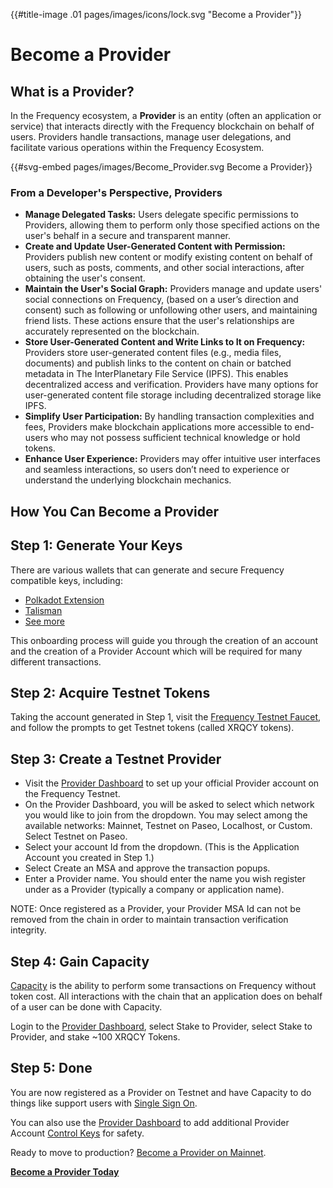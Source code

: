 {{#title-image .01 pages/images/icons/lock.svg "Become a Provider"}}

# Become a Provider

## What is a Provider?

In the Frequency ecosystem, a **Provider** is an entity (often an application or service) that interacts directly with the Frequency blockchain on behalf of users.
Providers handle transactions, manage user delegations, and facilitate various operations within the Frequency Ecosystem.

{{#svg-embed pages/images/Become_Provider.svg Become a Provider}}

### From a Developer's Perspective, Providers

- **Manage Delegated Tasks:** Users delegate specific permissions to Providers, allowing them to perform only those specified actions on the user's behalf in a secure and transparent manner.
- **Create and Update User-Generated Content with Permission:**  Providers publish new content or modify existing content on behalf of users, such as posts, comments, and other social interactions, after obtaining the user's consent.
- **Maintain the User's Social Graph:**  Providers manage and update users' social connections on Frequency, (based on a user’s direction and consent) such as following or unfollowing other users, and maintaining friend lists. These actions ensure that the user's relationships are accurately represented on the blockchain.
- **Store User-Generated Content and Write Links to It on Frequency:** Providers store user-generated content files (e.g., media files, documents) and publish links to the content on chain or batched metadata in The InterPlanetary File Service (IPFS). This enables decentralized access and verification. Providers have many options for user-generated content file storage including decentralized storage like IPFS.
- **Simplify User Participation:** By handling transaction complexities and fees, Providers make blockchain applications more accessible to end-users who may not possess sufficient technical knowledge or hold tokens.
- **Enhance User Experience:** Providers may offer intuitive user interfaces and seamless interactions, so users don’t need to experience or understand the underlying blockchain mechanics.

## How You Can Become a Provider

## Step 1: Generate Your Keys

There are various wallets that can generate and secure Frequency compatible keys, including:

- [Polkadot Extension](https://polkadot.js.org/extension/)
- [Talisman](https://www.talisman.xyz)
- [See more](https://polkadot.com/get-started/wallets)

This onboarding process will guide you through the creation of an account and the creation of a Provider Account which will be required for many different transactions.

## Step 2: Acquire Testnet Tokens

Taking the account generated in Step 1, visit the [Frequency Testnet Faucet](https://faucet.testnet.frequency.xyz/), and follow the prompts to get Testnet tokens (called XRQCY tokens).

## Step 3: Create a Testnet Provider

- Visit the [Provider Dashboard](https://provider.frequency.xyz/) to set up your official Provider account on the Frequency Testnet.
- On the Provider Dashboard, you will be asked to select which network you would like to join from the dropdown. You may select among the available networks: Mainnet, Testnet on Paseo, Localhost, or Custom. Select Testnet on Paseo.
- Select your account Id from the dropdown. (This is the Application Account you created in Step 1.)
- Select Create an MSA and approve the transaction popups.
- Enter a Provider name. You should enter the name you wish register under as a Provider (typically a company or application name).

NOTE: Once registered as a Provider, your Provider MSA Id can not be removed from the chain in order to maintain transaction verification integrity.

## Step 4: Gain Capacity

[Capacity](../Tokenomics/ProviderIncentives.md#capacity-model) is the ability to perform some transactions on Frequency without token cost.
All interactions with the chain that an application does on behalf of a user can be done with Capacity.

Login to the [Provider Dashboard](https://provider.frequency.xyz/), select Stake to Provider, select Stake to Provider, and stake ~100 XRQCY Tokens.

## Step 5: Done

You are now registered as a Provider on Testnet and have Capacity to do things like support users with [Single Sign On](./SSO.md).

You can also use the [Provider Dashboard](https://provider.frequency.xyz/) to add additional Provider Account [Control Keys](../Identity/ControlKeys.md) for safety.

Ready to move to production? [Become a Provider on Mainnet](https://projectlibertylabs.github.io/gateway/GettingStarted/BecomeProvider.html#mainnet).

**[Become a Provider Today](https://provider.frequency.xyz/)**

